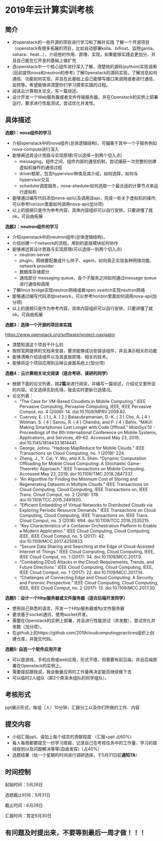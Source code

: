 # 2019年云计算实训考核

## 简介

- 对openstack的一些开源的项目进行学习和了解并实践
  了解一个开源项目（openstack有很多拓展的项目，比如自动部署kolla、bifrost、监控ganlia、sahara、heat…），介绍他的作用、原理、实现，如果能够实践会更加分，并且自己能在它开发的基础上做扩充
- 选openstack中一个核心组件进行深入了解，清楚他的源码(python)实现调用(目前提供nova和neutron的参考)
  了解Openstack的源码实现，了解消息如何通信、功能如何实现，并且在此基础上自己能够写接口来调用或者进行通信、监控等。希望能够讲清楚你们学习摸索实践的过程。
- 阅读云计算相关论文，写一篇综述。
- 设计开发一个Web服务器或者文件传输服务器，并在Openstack的实例上部署运行，要求进行性能测试，尝试优化并发性。

## 具体描述

**选题1：nova组件的学习**

- 介绍openstack中的nova组件(总体逻辑结构)，可偏重于其中一个子服务例如nova-compute进行深入
- 能够阐述其设计思路与实现原理(可以选择一到两个切入点)
  - messaging，组件之间、组件内部的通信机制，尝试捕获一次完整的创建虚拟机操作的通信过程
  - driver框架，包含hypervisor种类及其介绍，如何选择，如何与hypervisor交互
  - scheduler调度服务，nova-sheduler如何选取一个最合适的计算节点来运行虚拟机
- 能够通过编写代码添加nova-api以及调用该api，完成一些关于虚拟机的操作;可以参考horizon里面如何调用nova-api(加分项)
- 以上的提纲只是作为参考内容，具体内容组织可以自行安排，只要讲懂了就ok。可自由拓展

**选题2：neutron组件的学习**

- 介绍openstack中的neutron组件(总体逻辑结构)，
- 介绍创建一个network的流程，用到的底层模块如何协作
- 能够阐述其设计思路与实现原理(可以选择一到两个切入点)
  - neutron-server
  - plugin，网络要配置成什么样子、agent，如何真正实现各种网络功能、network provider
  - 数据库存储部分
  - 通信部分 messaging queue，各个子服务之间如何通过message queue进行通信和调用
- 了解linux bridge实现neutron网络或者open vswitch实现neutron网络
- 能够通过编写代码添加network，可以参考horizon里面如何调用nova-api(加分项)
- 以上的提纲只是作为参考内容，具体内容组织可以自行安排，只要讲懂了就ok。可自由拓展

**选题3：选择一个开源的项目来实践**

https://www.openstack.org/software/project-navigator

- 清楚知道这个项目干什么的 
- 按照官网提供的文档来安装，要求能够成功安装该组件，并且演示相关的功能
- 能够清晰介绍该组件以及其底层原理、相关的技术。
- 能够将这个项目应用到云晫云桌面系统上(加分项)

**选题4：云计算相关论文阅读（适合考研、读研的同学）**

- 根据下面的论文列表，挑**2篇**来进行阅读，并编写一篇综述，介绍论文里所说的内容。论文选择先到先得。我会实时更新已选情况。
- 论文列表：
  - “The Case for VM-Based Cloudlets in Mobile Computing.” IEEE Pervasive Computing, Pervasive Computing, IEEE, IEEE Pervasive Comput, no. 4 (2009): 14. doi:10.1109/MPRV.2009.82.
  - Cuervoy, E. ( 1 ), A. ( 2 ) Balasubramanian, D.-K. ( 3 ) Cho, A. ( 4 ) Wolman, S. ( 4 ) Saroiu, R. ( 4 ) Chandra, and P. ( 4 ) Bahlx. “MAUI: Making Smartphones Last Longer with Code Offload.” MobiSys’10 - Proceedings of the 8th International Conference on Mobile Systems, Applications, and Services, 49–62. Accessed May 23, 2019. doi:10.1145/1814433.1814441.
  - George, Johnu. “Hadoop MapReduce for Mobile Clouds.” IEEE Transactions on Cloud Computing, no. 1 (2019): 224.
  - Zheng, J., Y. Cai, Y. Wu, and X.S. Shen. “Dynamic Computation Offloading for Mobile Cloud Computing: A Stochastic Game-Theoretic Approach.” IEEE Transactions on Mobile Computing. Accessed May 23, 2019. doi:10.1109/TMC.2018.2847337.
  - “An Algorithm for Finding the Minimum Cost of Storing and Regenerating Datasets in Multiple Clouds.” IEEE Transactions on Cloud Computing, Cloud Computing, IEEE Transactions on, IEEE Trans. Cloud Comput, no. 2 (2018): 519. doi:10.1109/TCC.2015.2491920.
  - “Efficient Embedding of Virtual Networks to Distributed Clouds via Exploring Periodic Resource Demands.” IEEE Transactions on Cloud Computing, Cloud Computing, IEEE Transactions on, IEEE Trans. Cloud Comput, no. 3 (2018): 694. doi:10.1109/TCC.2016.2535215.
  - “Key Characteristics of a Container Orchestration Platform to Enable a Modern Application.” IEEE Cloud Computing, Cloud Computing, IEEE, IEEE Cloud Comput, no. 5 (2017): 42. doi:10.1109/MCC.2017.4250933.
  - “Secure Data Sharing and Searching at the Edge of Cloud-Assisted Internet of Things.” IEEE Cloud Computing, Cloud Computing, IEEE, IEEE Cloud Comput, no. 1 (2017): 34. doi:10.1109/MCC.2017.9.
  - “Combating DDoS Attacks in the Cloud: Requirements, Trends, and Future Directions.” IEEE Cloud Computing, Cloud Computing, IEEE, IEEE Cloud Comput, no. 1 (2017): 22. doi:10.1109/MCC.2017.14.
  - “Challenges of Connecting Edge and Cloud Computing: A Security and Forensic Perspective.” IEEE Cloud Computing, Cloud Computing, IEEE, IEEE Cloud Comput, no. 2 (2017): 13. doi:10.1109/MCC.2017.30.

**选题5：设计一个Http服务器或文件服务器（适合后端开发同学）**

* 使用自己熟悉的语言，开发一个Http服务器或ftp文件服务器
* 要求基于socket通讯，使用socket开发。
* 需要在Openstack的实例上部署，并且进行性能测试（并发数），尝试优化并发数（加分项）。
* 在github上的https://github.com/2019cloudcomputingpractices组织上创建仓库，并提交代码。

**选题5: 自选一个软件应用开发**

- 可以是游戏、手机应用或web应用，形式不限，但需要有前后端，并且后端部署在Openstack的实例上。
- 需要提前跟我说，我会衡量应用的工作量再决定能否继续做下去
- 可以临时2人组队（即2个原来未组队的同学组队）。

## 考核形式

ppt展示形式，每组（人）10分钟，汇报分工以及你们所做的工作、内容

## 提交内容

- 小组汇报ppt，请加上每个成员的贡献程度 （汇报+ppt 占60%）
- 每人每周都要提交一份学习周报，记录自己在考核任务中的工作量、学习的路线规划以及问题解决等等(自由发挥)（占40%）
- 选题结果（给一个星期的时间进行调研选择，于5月31日前**通知TA**）

## 时间控制

起始时间：5月26日

选题截止时间：5月31日

截止时间：6月28日

汇报时间：暂定6月30日

## 有问题及时提出来，不要等到最后一周才做！！！